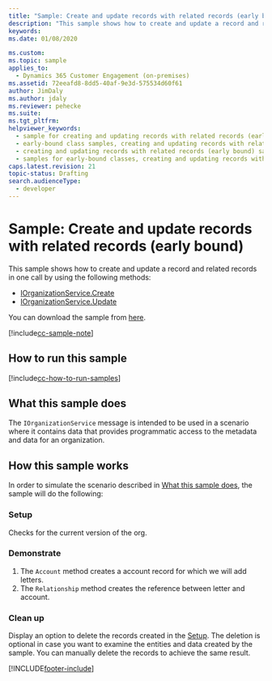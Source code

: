 ```yaml
---
title: "Sample: Create and update records with related records (early bound) (Developer Guide for Dynamics 365 Customer Engagement)| MicrosoftDocs"
description: "This sample shows how to create and update a record and related records in one call by using the IOrganizationService.Entity) and IOrganizationService. Entity) methods"
keywords:
ms.date: 01/08/2020

ms.custom:
ms.topic: sample
applies_to:
  - Dynamics 365 Customer Engagement (on-premises)
ms.assetid: 72eeafd8-8dd5-40af-9e3d-575534d60f61
author: JimDaly
ms.author: jdaly
ms.reviewer: pehecke
ms.suite:
ms.tgt_pltfrm:
helpviewer_keywords:
  - sample for creating and updating records with related records (early bound)
  - early-bound class samples, creating and updating records with related records (early bound) sample
  - creating and updating records with related records (early bound) sample, early-bound class samples
  - samples for early-bound classes, creating and updating records with related records (early bound) sample
caps.latest.revision: 21
topic-status: Drafting
search.audienceType:
  - developer
---
```


# Sample: Create and update records with related records (early bound)

This sample shows how to create and update a record and related records in one call by using the following methods:

- [IOrganizationService.Create](/dotnet/api/microsoft.xrm.sdk.iorganizationservice.create?view=dynamics-general-ce-9&preserve-view=true)
- [IOrganizationService.Update](/dotnet/api/microsoft.xrm.sdk.iorganizationservice.update?view=dynamics-general-ce-9&preserve-view=true)

You can download the sample from [here](https://github.com/microsoft/PowerApps-Samples/tree/master/dataverse/orgsvc/CSharp/CreateUpdateRecordsWithRelatedRecords).

[!include[cc-sample-note](../includes/cc-sample-note.md)]

## How to run this sample

[!include[cc-how-to-run-samples](../includes/cc-how-to-run-PA-samples.md)]

## What this sample does

The `IOrganizationService` message is intended to be used in a scenario where it contains data that provides programmatic access to the metadata and data for an organization.

## How this sample works

In order to simulate the scenario described in [What this sample does](#what-this-sample-does), the sample will do the following:

### Setup

Checks for the current version of the org.

### Demonstrate

1. The `Account` method creates a account record for which we will add letters.
1. The `Relationship` method creates the reference between letter and account.

### Clean up

Display an option to delete the records created in the [Setup](#setup). The deletion is optional in case you want to examine the entities and data created by the sample. You can manually delete the records to achieve the same result.

[!INCLUDE[footer-include](../../../../includes/footer-banner.md)]
